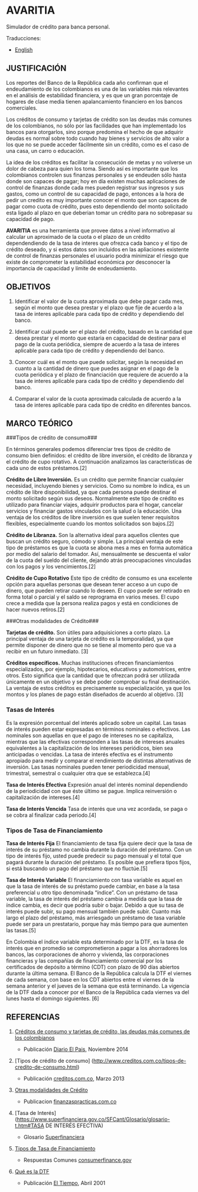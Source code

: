# AVARITIA #

Simulador de crédito para banca personal.

Traducciones:

+ [English](../../../../README.md)

## JUSTIFICACIÓN ##

Los reportes del Banco de la República cada año confirman que el endeudamiento de los colombianos es una de las variables más relevantes en el análisis de estabilidad financiera, y es que un gran porcentaje de hogares de clase media tienen apalancamiento financiero en los bancos comerciales. 

Los créditos de consumo y tarjetas de crédito son las deudas más comunes de los colombianos, no sólo por las facilidades que han implementado los bancos para otorgarlos, sino porque predomina el hecho de que adquirir deudas es normal sobre todo cuando hay bienes y servicios de alto valor a los que no se puede acceder fácilmente sin un crédito, como es el caso de una casa, un carro o educación. 

La idea de los créditos es facilitar la consecución de metas y no volverse un dolor de cabeza para quien los toma. Siendo así es importante que los colombianos controlen sus finanzas personales y se endeuden sólo hasta donde son capaces de pagar; hoy en día existen muchas aplicaciones de control de finanzas donde cada mes pueden registrar sus ingresos y sus gastos, como un control de su capacidad de pago, entonces a la hora de pedir un credito es muy importante conocer el monto que son capaces de pagar como cuota de crédito, pues esto dependiendo del monto solicitado esta ligado al plazo en que deberian tomar un crédito para no sobrepasar su capacidad de pago.

**AVARITIA** es una herramienta que provee datos a nivel informativo al calcular un aproximado de la cuota o el plazo de un crédito dependendiendo de la tasa de interes que ofrezca cada banco y el tipo de crédito deseado, y si estos datos son incluidos en las apliaciones existente de control de finanzas personales el usuario podra minimizar el riesgo que existe de comprometer la estabilidad económica por desconocer la importancia de capacidad y límite de endeudamiento.


## OBJETIVOS ##

1. Identificar el valor de la cuota aproximada que debe pagar cada mes, según el monto que desea prestar y el plazo que fije de acuerdo a la tasa de interes aplicable para cada tipo de crédito y dependiendo del banco.

2. Identificar cuál puede ser el plazo del crédito, basado en la cantidad que desea prestar y el monto que estaria en capacidad de destinar para el pago de la cuota periódica, siempre de acuerdo a la tasa de interes aplicable para cada tipo de crédito y dependiendo del banco.

3. Conocer cuál es el monto que puede solicitar, según la necesidad en cuanto a la cantidad de dinero que puedes asignar en el pago de la cuota periódica y el plazo de financiación que requiere de acuerdo a la tasa de interes aplicable para cada tipo de crédito y dependiendo del banco.

4. Comparar el valor de la cuota aproximada calculada de acuerdo a la tasa de interes aplicable para cada tipo de crédito en diferentes bancos.


## MARCO TEÓRICO ##

###Tipos de crédito de consumo###

En términos generales podemos diferenciar tres tipos de crédito de consumo bien definidos: el crédito de libre inversión, el crédito de libranza y el crédito de cupo rotativo. A continuación analizamos las características de cada uno de estos préstamos.[2]

**Crédito de Libre Inversión.** Es un crédito que permite financiar cualquier necesidad, incluyendo bienes y servicios. Como su nombre lo indica, es un crédito de libre disponibilidad, ya que cada persona puede destinar el monto solicitado según sus deseos. Normalmente este tipo de crédito es utilizado para financiar viajes, adquirir productos para el hogar, cancelar servicios y financiar gastos vinculados con la salud o la educación. Una ventaja de los créditos de libre inversión es que suelen tener requisitos flexibles, especialmente cuando los montos solicitados son bajos.[2]

**Crédito de Libranza.** Son la alternativa ideal para aquellos clientes que buscan un crédito seguro, cómodo y simple. La principal ventaja de este tipo de préstamos es que la cuota se abona mes a mes en forma automática por medio del salario del tomador. Así, mensualmente se descuenta el valor de la cuota del sueldo del cliente, dejando atrás preocupaciones vinculadas con los pagos y los vencimientos.[2]

**Crédito de Cupo Rotativo** Este tipo de crédito de consumo es una excelente opción para aquellas personas que desean tener acceso a un cupo de dinero, que pueden retirar cuando lo deseen. El cupo puede ser retirado en forma total o parcial y el saldo se reprograma en varios meses. El cupo crece a medida que la persona realiza pagos y está en condiciones de hacer nuevos retiros.[2]

###Otras modalidades de Crédito###

**Tarjetas de crédito.** Son útiles para adquisiciones a corto plazo. La principal ventaja de una tarjeta de crédito es la temporalidad, ya que permite disponer de dinero que no se tiene al momento pero que va a recibir en un futuro inmediato. [3]

**Créditos específicos.** Muchas instituciones ofrecen financiamientos especializados, por ejemplo, hipotecarios, educativos y automotrices, entre otros. Esto significa que la cantidad que te ofrezcan podrá ser utilizada únicamente en un objetivo y se debe poder comprobar su final destinación. La ventaja de estos créditos es precisamente su especialización, ya que los montos y los planes de pago están diseñados de acuerdo al objetivo. [3]

### Tasas de Interés ###

Es la expresión porcentual del interés aplicado sobre un capital. Las tasas de interés pueden estar expresadas en términos nominales o efectivos. Las nominales son aquellas en que el pago de intereses no se capitaliza, mientras que las efectivas corresponden a las tasas de intereses anuales equivalentes a la capitalización de los intereses periódicos, bien sea anticipadas o vencidas. La tasa de interés efectiva es el instrumento apropiado para medir y comparar el rendimiento de distintas alternativas de inversión. Las tasas nominales pueden tener periodicidad mensual, trimestral, semestral o cualquier otra que se establezca.[4]

**Tasa de Interés Efectiva** Expresión anual del interés nominal dependiendo de la periodicidad con que éste último se pague. Implica reinversión o capitalización de intereses.[4]

**Tasa de Interés Vencida** Tasa de interés que una vez acordada, se paga o se cobra al finalizar cada periodo.[4]

### Tipos de Tasa de Financiamiento ###

**Tasa de Interés Fija** El financiamiento de tasa fija quiere decir que la tasa de interés de su préstamo no cambia durante la duración del préstamo. Con un tipo de interés fijo, usted puede predecir su pago mensual y el total que pagará durante la duración del préstamo. Es posible que prefiera tipos fijos, si está buscando un pago del préstamo que no fluctúe.[5]

**Tasa de Interés Variable** El financiamiento con tasa variable es aquel en que la tasa de interés de su préstamo puede cambiar, en base a la tasa preferencial u otro tipo denominada “índice”. Con un préstamo de tasa variable, la tasa de interés del préstamo cambia a medida que la tasa de índice cambia, es decir que podría subir o bajar. Debido a que su tasa de interés puede subir, su pago mensual también puede subir. Cuanto más largo el plazo del préstamo, más arriesgado un préstamo de tasa variable puede ser para un prestatario, porque hay más tiempo para que aumenten las tasas.[5]

En Colombia el índice variable esta determinado por la DTF, es la tasa de interés que en promedio se comprometieron a pagar a los ahorradores los bancos, las corporaciones de ahorro y vivienda, las corporaciones financieras y las compañías de financiamiento comercial por los certificados de depósito a término (CDT) con plazo de 90 días abiertos durante la última semana. El Banco de la República calcula la DTF el viernes de cada semana, con base en los CDT abiertos entre el viernes de la semana anterior y el jueves de la semana que está terminando. La vigencia de la DTF dada a conocer por el Banco de la República cada viernes va del lunes hasta el domingo siguientes. [6]
 


## REFERENCIAS ##

1. [Créditos de consumo y tarjetas de crédito, las deudas más comunes de los colombianos](http://www.elpais.com.co/elpais/economia/noticias/creditos-libre-inversion-y-tarjetas-credito-deudas-comunes-hogares-colombianos)
    + Publicación [Diario El Pais](http://www.elpais.com.co), Noviembre 2014     

2. [Tipos de crédito de consumo]
(http://www.creditos.com.co/tipos-de-credito-de-consumo.html)
    + Publicación [creditos.com.co](http://www.creditos.com.co/), Marzo 2013
    
3. [Otras modalidades de Crédito](http://www.finanzaspracticas.com.co/finanzaspersonales/entienda/que_es/tipos.php)
    + Publicacion [finanzaspracticas.com.co](http://www.finanzaspracticas.com.co)
    
4. [Tasa de Interés](https://www.superfinanciera.gov.co/SFCant/Glosario/glosario-t.htm#TASA DE INTERÉS EFECTIVA)
    + Glosario [Superfinanciera](https://www.superfinanciera.gov.co)
    
5. [Tipos de Tasa de Financiamiento](http://www.consumerfinance.gov/es/obtener-respuestas/c/comprar-un-vehiculo/757/cual-es-la-diferencia-entre-financiamiento-de-tasa-fija-y-de-tasa-variable.html)
    + Respuestas Comunes [consumerfinance.gov](http://www.consumerfinance.gov/)

6. [Qué es la DTF](http://www.eltiempo.com/archivo/documento/MAM-541703)
    + Publicación [El Tiempo](http://www.eltiempo.com/), Abril 2001
